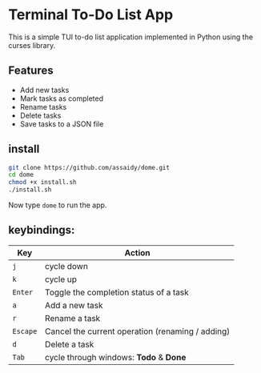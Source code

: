 # Terminal To-Do List App

This is a simple TUI to-do list application implemented in Python using the curses library.

## Features

- Add new tasks
- Mark tasks as completed
- Rename tasks
- Delete tasks
- Save tasks to a JSON file

## install

```bash
git clone https://github.com/assaidy/dome.git
cd dome
chmod +x install.sh
./install.sh
```
Now type `dome` to run the app.

## keybindings:

| Key | Action |
| --- | --- |
| `j` | cycle down|
| `k` | cycle up|
| `Enter` | Toggle the completion status of a task |
| `a` | Add a new task |
| `r` | Rename a task |
| `Escape` | Cancel the current operation (renaming / adding) |
| `d` | Delete a task |
| `Tab` | cycle through windows: **Todo** & **Done** |